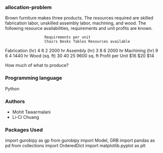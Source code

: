 ### allocation-problem
Brown furniture makes three products. The resources required are skilled fabrication labor, unskilled assembly labor, machining, and
wood. The following resource availabilities, requirements and unit profits are known.

                      Requirements per unit
                      Chairs Desks Tables Resources available
Fabrication (hr)      4      6     2      2000 hr
Assembly (hr)         3      8     6      2000 hr
Machining (hr)        9      6     4      1440 hr
Wood (sq. ft)         30     40    25     9600 sq. ft
Profit per Unit       $16    $20   $14

How much of what to produce?

### Programming language
Python

### Authors
* Mohit Tawarmalani
* Li-Ci Chuang

### Packages Used
import gurobipy as gp
from gurobipy import Model, GRB
import pandas as pd
from collections import OrderedDict
import matplotlib.pyplot as plt
